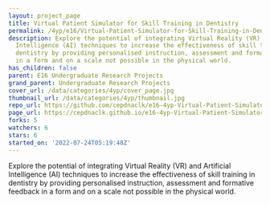 ```yaml
---
layout: project_page
title: Virtual Patient Simulator for Skill Training in Dentistry
permalink: /4yp/e16/Virtual-Patient-Simulator-for-Skill-Training-in-Dentistry/
description: Explore the potential of integrating Virtual Reality (VR) and Artificial
  Intelligence (AI) techniques to increase the effectiveness of skill training in
  dentistry by providing personalised instruction, assessment and formative feedback
  in a form and on a scale not possible in the physical world.
has_children: false
parent: E16 Undergraduate Research Projects
grand_parent: Undergraduate Research Projects
cover_url: /data/categories/4yp/cover_page.jpg
thumbnail_url: /data/categories/4yp/thumbnail.jpg
repo_url: https://github.com/cepdnaclk/e16-4yp-Virtual-Patient-Simulator-for-Skill-Training-in-Dentistry
page_url: https://cepdnaclk.github.io/e16-4yp-Virtual-Patient-Simulator-for-Skill-Training-in-Dentistry
forks: 5
watchers: 6
stars: 6
started_on: '2022-07-24T05:19:48Z'
---
```


Explore the potential of integrating Virtual Reality (VR) and Artificial Intelligence (AI) techniques to increase the effectiveness of skill training in dentistry by providing personalised instruction, assessment and formative feedback in a form and on a scale not possible in the physical world.
